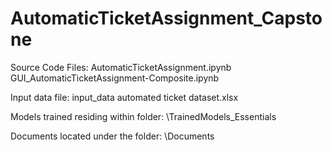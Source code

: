 # AutomaticTicketAssignment_Capstone
Source Code Files: 
AutomaticTicketAssignment.ipynb
GUI_AutomaticTicketAssignment-Composite.ipynb

Input data file:
input_data automated ticket dataset.xlsx

Models trained residing within folder: 
\TrainedModels_Essentials 

Documents located under the folder:
\Documents

